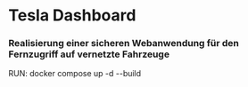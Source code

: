 # Tesla Dashboard

### Realisierung einer sicheren Webanwendung für den Fernzugriff auf vernetzte Fahrzeuge

RUN: docker compose up -d --build

